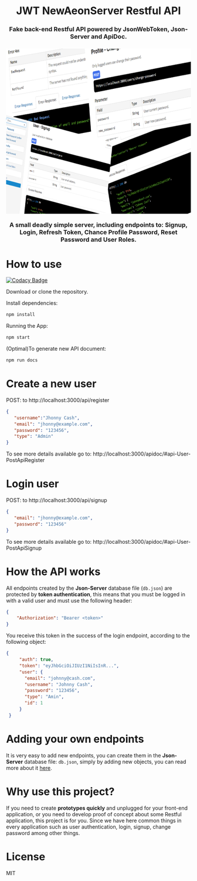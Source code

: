 <h1 align="center">
JWT NewAeonServer Restful API
</h1>

<h3 align="center">Fake back-end Restful API powered by JsonWebToken, Json-Server and ApiDoc.<h3>

<p align="center">
  <img width="800" height="449" src="./public/assets/newaeonserver.png">
</p>

<p align="center">
A small deadly simple server, including endpoints to: Signup, Login, Refresh Token, Chance Profile Password, Reset Password and User Roles.
</p>

# How to use

[![Codacy Badge](https://api.codacy.com/project/badge/Grade/c239959f26624b18bea99295249b5373)](https://app.codacy.com/app/newaeonweb/jwtnewaeonserver?utm_source=github.com&utm_medium=referral&utm_content=newaeonweb/jwtnewaeonserver&utm_campaign=Badge_Grade_Dashboard)

Download or clone the repository.

Install dependencies:
```JavaScript
npm install
```
Running the App:
```JavaScript
npm start
```

(Optimal)To generate new API document:
```JavaScript
npm run docs
```

# Create a new user

POST: to http://localhost:3000/api/register

```json
{
   "username":"Jhonny Cash",
   "email": "jhonny@example.com",
   "password": "123456",
   "type": "Admin"
}
```

To see more details available go to: http://localhost:3000/apidoc/#api-User-PostApiRegister

# Login user

POST: to http://localhost:3000/api/signup

```json
{
   "email": "jhonny@example.com",
   "password": "123456"
}
```

To see more details available go to: http://localhost:3000/apidoc/#api-User-PostApiSignup

# How the API works

All endpoints created by the **Json-Server** database file (`db.json`) are protected by **token authentication**, this means that you must be logged in with a valid user and must use the following header:

```json
{
    "Authorization": "Bearer <token>"
}
```

You receive this token in the success of the login endpoint, according to the following object:

```json
{
     "auth": true,
     "token": "eyJhbGciOiJIUzI1NiIsInR...",
     "user": {
       "email": "johnny@cash.com",
       "username": "Johnny Cash",
       "password": "123456",
       "type": "Amin",
       "id": 1
     }
 }

```

# Adding your own endpoints

It is very easy to add new endpoints, you can create them in the **Json-Server** database file: `db.json`, simply by adding new objects, you can read more about it [here](https://github.com/typicode/json-server).

# Why use this project?

If you need to create **prototypes quickly** and unplugged for your front-end application, or you need to develop proof of concept about some Restful application, this project is for you.
Since we have here common things in every application such as user authentication, login, signup, change password among other things.

# License
MIT